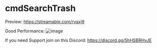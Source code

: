 # cmdSearchTrash

Preview: https://streamable.com/rvaxj9

Good Performance:
![image](https://github.com/cmdscripts/cmdSearchTrash/assets/123102218/ffa6506d-a0a9-4292-88bb-dd9c44cee799)

If you need Support join on this Discord: https://discord.gg/5hHSBRHvJE
